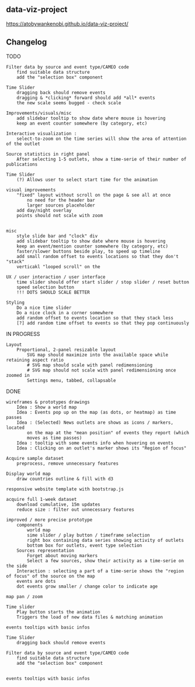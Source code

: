 ## data-viz-project

https://atobywankenobi.github.io/data-viz-project/

## Changelog

TODO

	Filter data by source and event type/CAMEO code
		find suitable data structure
		add the "selection box" component

	Time Slider
		dragging back should remove events
        dragging & *clicking* forward should add *all* events
        the new scale seems bugged - check scale

	Improvements/visuals/misc
		add slidebar tooltip to show date where mouse is hovering
		keep an event counter somewhere (by category, etc)

	Interactive visualization :
		select-to-zoom on the time series will show the area of attention of the outlet

	Source statistics in right panel
		After selecting 1-5 outlets, show a time-serie of their number of publications

	Time Slider
		(?) Allows user to select start time for the animation

	visual improvements
		"fixed" layout without scroll on the page & see all at once
			no need for the header bar
			larger sources placeholder
		add day/night overlay
		points should not scale with zoom


	misc
		style slide bar and "clock" div
		add slidebar tooltip to show date where mouse is hovering
		keep an event/mention counter somewhere (by category, etc)
		faster/slower buttons beside play, to speed up timeline
		add small random offset to events locations so that they don't "stack"
		verticakl "looped scroll" on the

    UX / user interaction / user interface
        time slider should offer start slider / stop slider / reset button
        speed selection button
        !!! DOTS SHOULD SCALE BETTER

    Styling
        Do a nice time slider
        Do a nice clock in a corner somewhere
        add random offset to events location so that they stack less
        [?] add random time offset to events so that they pop continuously


IN PROGRESS

	Layout
        Proportional, 2-panel resizable layout
            SVG map should maximize into the available space while retaining aspect ratio
            # SVG map should scale with panel redimensioning
            # SVG map should not scale with panel redimensioning once zoomed in
            Settings menu, tabbed, collapsable

DONE

	wireframes & prototypes drawings
		Idea : Show a world map
		Idea : Events pop up on the map (as dots, or heatmap) as time passes
		Idea : (Selected) News outlets are shows as icons / markers, located
			on the map at the "mean position" of events they report (which
			moves as time passes)
		Idea : tooltip with some events info when hovering on events
		Idea : Clicking on an outlet's marker shows its "Region of focus"

	Acquire sample dataset
		preprocess, remove unnecessary features

	Display world map
		draw countries outline & fill with d3

	responsive website template with bootstrap.js

	acquire full 1-week dataset
		download cumulative, 15m updates
		reduce size : filter out unnecessary features

	improved / more precise prototype
		components
			world map
		  	sime slider / play button / timeframe selection
		  	right box containing data series showing activity of outlets
		  	bottom box for outlets, event type selection
		Sources representation
			Forget about moving markers
			Select a few sources, show their activity as a time-serie on the side
		Interaction : selecting a part of a time-serie shows the "region of focus" of the source on the map
		events are dots
		dot events grow smaller / change color to indicate age

	map pan / zoom

	Time slider
		Play button starts the animation
		Triggers the load of new data files & matching animation

	events tooltips with basic infos

	Time Slider
		dragging back should remove events

	Filter data by source and event type/CAMEO code
		find suitable data structure
		add the "selection box" component


	events tooltips with basic infos
